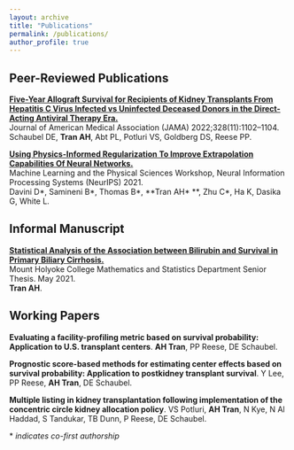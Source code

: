 ```yaml
---
layout: archive
title: "Publications"
permalink: /publications/
author_profile: true
---
```


Peer-Reviewed Publications
---	

[**Five-Year Allograft Survival for Recipients of Kidney Transplants From Hepatitis C Virus Infected vs Uninfected Deceased Donors in the Direct-Acting Antiviral Therapy Era.**](https://jamanetwork.com/journals/jama/fullarticle/2795744)  
Journal of American Medical Association (JAMA) 2022;328(11):1102–1104.  
Schaubel DE, **Tran AH**, Abt PL, Potluri VS, Goldberg DS, Reese PP. 


[**Using Physics-Informed Regularization To Improve Extrapolation Capabilities Of Neural Networks.**](https://ml4physicalsciences.github.io/2021/files/NeurIPS_ML4PS_2021_19.pdf)  
Machine Learning and the Physical Sciences Workshop, Neural Information Processing Systems (NeurIPS) 2021.  
Davini D\*, Samineni B\*, Thomas B\*, **Tran AH\* **, Zhu C\*, Ha K, Dasika G, White L.

Informal Manuscript
---	

[**Statistical Analysis of the Association between Bilirubin and Survival in Primary Biliary Cirrhosis.**](https://ida.mtholyoke.edu/handle/10166/6298)  
Mount Holyoke College Mathematics and Statistics Department Senior Thesis. May 2021.  
**Tran AH**.


Working Papers
---
**Evaluating a facility-profiling metric based on survival probability: Application to U.S. transplant centers**. 
**AH Tran**, PP Reese, DE Schaubel.

**Prognostic score-based methods for estimating center effects based on survival probability: Application to postkidney transplant survival**. 
Y Lee, PP Reese, **AH Tran**, DE Schaubel. 

**Multiple listing in kidney transplantation following implementation of the concentric circle kidney allocation policy**. 
VS Potluri, **AH Tran**, N Kye, N Al Haddad, S Tandukar, TB Dunn, P Reese, DE Schaubel. 

\* _indicates co-first authorship_
